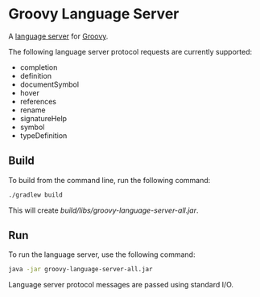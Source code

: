 # Groovy Language Server

A [language server](https://microsoft.github.io/language-server-protocol/) for [Groovy](http://groovy-lang.org/).

The following language server protocol requests are currently supported:

- completion
- definition
- documentSymbol
- hover
- references
- rename
- signatureHelp
- symbol
- typeDefinition

## Build

To build from the command line, run the following command:

```sh
./gradlew build
```

This will create _build/libs/groovy-language-server-all.jar_.

## Run

To run the language server, use the following command:

```sh
java -jar groovy-language-server-all.jar
```

Language server protocol messages are passed using standard I/O.
